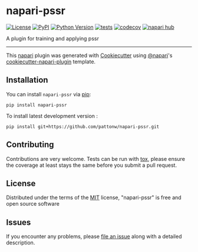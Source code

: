 # napari-pssr

[![License](https://img.shields.io/pypi/l/napari-pssr.svg?color=green)](https://github.com/pattonw/napari-pssr/raw/main/LICENSE)
[![PyPI](https://img.shields.io/pypi/v/napari-pssr.svg?color=green)](https://pypi.org/project/napari-pssr)
[![Python Version](https://img.shields.io/pypi/pyversions/napari-pssr.svg?color=green)](https://python.org)
[![tests](https://github.com/pattonw/napari-pssr/workflows/tests/badge.svg)](https://github.com/pattonw/napari-pssr/actions)
[![codecov](https://codecov.io/gh/pattonw/napari-pssr/branch/main/graph/badge.svg)](https://codecov.io/gh/pattonw/napari-pssr)
[![napari hub](https://img.shields.io/endpoint?url=https://api.napari-hub.org/shields/napari-pssr)](https://napari-hub.org/plugins/napari-pssr)

A plugin for training and applying pssr

----------------------------------

This [napari] plugin was generated with [Cookiecutter] using [@napari]'s [cookiecutter-napari-plugin] template.

<!--
Don't miss the full getting started guide to set up your new package:
https://github.com/napari/cookiecutter-napari-plugin#getting-started

and review the napari docs for plugin developers:
https://napari.org/plugins/stable/index.html
-->

## Installation

You can install `napari-pssr` via [pip]:

    pip install napari-pssr



To install latest development version :

    pip install git+https://github.com/pattonw/napari-pssr.git


## Contributing

Contributions are very welcome. Tests can be run with [tox], please ensure
the coverage at least stays the same before you submit a pull request.

## License

Distributed under the terms of the [MIT] license,
"napari-pssr" is free and open source software

## Issues

If you encounter any problems, please [file an issue] along with a detailed description.

[napari]: https://github.com/napari/napari
[Cookiecutter]: https://github.com/audreyr/cookiecutter
[@napari]: https://github.com/napari
[MIT]: http://opensource.org/licenses/MIT
[BSD-3]: http://opensource.org/licenses/BSD-3-Clause
[GNU GPL v3.0]: http://www.gnu.org/licenses/gpl-3.0.txt
[GNU LGPL v3.0]: http://www.gnu.org/licenses/lgpl-3.0.txt
[Apache Software License 2.0]: http://www.apache.org/licenses/LICENSE-2.0
[Mozilla Public License 2.0]: https://www.mozilla.org/media/MPL/2.0/index.txt
[cookiecutter-napari-plugin]: https://github.com/napari/cookiecutter-napari-plugin

[file an issue]: https://github.com/pattonw/napari-pssr/issues

[napari]: https://github.com/napari/napari
[tox]: https://tox.readthedocs.io/en/latest/
[pip]: https://pypi.org/project/pip/
[PyPI]: https://pypi.org/
